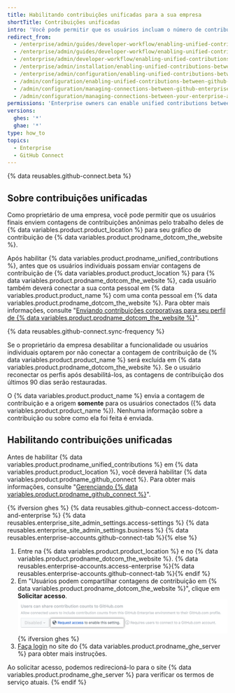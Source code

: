 ```yaml
---
title: Habilitando contribuições unificadas para a sua empresa
shortTitle: Contribuições unificadas
intro: 'Você pode permitir que os usuários incluam o número de contribuições anonimizadas pelo trabalho deles em {% data variables.product.product_location %} nos seus gráficos de contribuição em {% data variables.product.prodname_dotcom_the_website %}.'
redirect_from:
  - /enterprise/admin/guides/developer-workflow/enabling-unified-contributions-between-github-enterprise-and-github-com
  - /enterprise/admin/guides/developer-workflow/enabling-unified-contributions-between-github-enterprise-server-and-github-com
  - /enterprise/admin/developer-workflow/enabling-unified-contributions-between-github-enterprise-server-and-githubcom
  - /enterprise/admin/installation/enabling-unified-contributions-between-github-enterprise-server-and-githubcom
  - /enterprise/admin/configuration/enabling-unified-contributions-between-github-enterprise-server-and-githubcom
  - /admin/configuration/enabling-unified-contributions-between-github-enterprise-server-and-githubcom
  - /admin/configuration/managing-connections-between-github-enterprise-server-and-github-enterprise-cloud/enabling-unified-contributions-between-github-enterprise-server-and-githubcom
  - /admin/configuration/managing-connections-between-your-enterprise-accounts/enabling-unified-contributions-between-your-enterprise-account-and-githubcom
permissions: 'Enterprise owners can enable unified contributions between {% data variables.product.product_location %} and {% data variables.product.prodname_dotcom_the_website %}.'
versions:
  ghes: '*'
  ghae: '*'
type: how_to
topics:
  - Enterprise
  - GitHub Connect
---
```


{% data reusables.github-connect.beta %}

## Sobre contribuições unificadas

Como proprietário de uma empresa, você pode permitir que os usuários finais enviem contagens de contribuições anônimas pelo trabalho deles de {% data variables.product.product_location %} para seu gráfico de contribuição de {% data variables.product.prodname_dotcom_the_website %}.

Após habilitar {% data variables.product.prodname_unified_contributions %}, antes que os usuários individuais possam enviar contagens de contribuição de {% data variables.product.product_location %} para {% data variables.product.prodname_dotcom_the_website %}, cada usuário também deverá conectar a sua conta pessoal em {% data variables.product.product_name %} com uma conta pessoal em {% data variables.product.prodname_dotcom_the_website %}. Para obter mais informações, consulte "[Enviando contribuições corporativas para seu perfil de {% data variables.product.prodname_dotcom_the_website %}](/account-and-profile/setting-up-and-managing-your-github-profile/managing-contribution-graphs-on-your-profile/sending-enterprise-contributions-to-your-githubcom-profile)".

{% data reusables.github-connect.sync-frequency %}

Se o proprietário da empresa desabilitar a funcionalidade ou usuários individuais optarem por não conectar a contagem de contribuição de {% data variables.product.product_name %} será excluída em {% data variables.product.prodname_dotcom_the_website %}. Se o usuário reconectar os perfis após desabilitá-los, as contagens de contribuição dos últimos 90 dias serão restauradas.

O {% data variables.product.product_name %} envia a contagem de contribuição e a origem **somente** para os usuários conectados ({% data variables.product.product_name %}). Nenhuma informação sobre a contribuição ou sobre como ela foi feita é enviada.

## Habilitando contribuições unificadas

Antes de habilitar {% data variables.product.prodname_unified_contributions %} em {% data variables.product.product_location %}, você deverá habilitar {% data variables.product.prodname_github_connect %}. Para obter mais informações, consulte "[Gerenciando {% data variables.product.prodname_github_connect %}](/admin/configuration/configuring-github-connect/managing-github-connect)".

{% ifversion ghes %}
{% data reusables.github-connect.access-dotcom-and-enterprise %}
{% data reusables.enterprise_site_admin_settings.access-settings %}
{% data reusables.enterprise_site_admin_settings.business %}
{% data reusables.enterprise-accounts.github-connect-tab %}{% else %}
1. Entre na {% data variables.product.product_location %} e no {% data variables.product.prodname_dotcom_the_website %}.
{% data reusables.enterprise-accounts.access-enterprise %}{% data reusables.enterprise-accounts.github-connect-tab %}{% endif %}
1. Em "Usuários podem compartilhar contagens de contribuição em {% data variables.product.prodname_dotcom_the_website %}", clique em **Solicitar acesso**. ![Request access to unified contributions option](/assets/images/enterprise/site-admin-settings/dotcom-ghe-connection-request-access.png){% ifversion ghes %}
2. [Faça login](https://enterprise.github.com/login) no site do {% data variables.product.prodname_ghe_server %} para obter mais instruções.

Ao solicitar acesso, podemos redirecioná-lo para o site {% data variables.product.prodname_ghe_server %} para verificar os termos de serviço atuais.
{% endif %}
